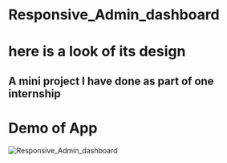 #  Responsive_Admin_dashboard
<h1>here is a look of its design</h1>
<h2> A mini project I have done as part of one internship
 

 # Demo of App
![Responsive_Admin_dashboard](https://drive.google.com/drive/folders/1zjumpyeWYImsga3PzP8eBName43ogKZz?usp=sharing)